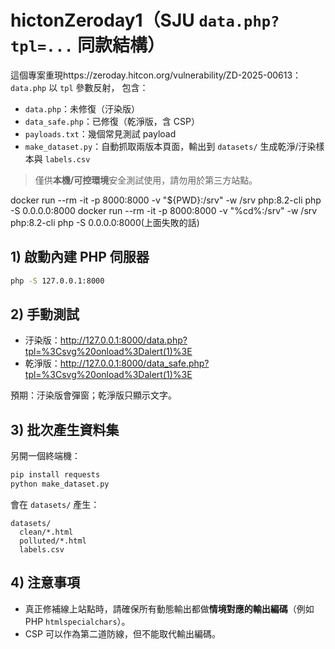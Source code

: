 # hictonZeroday1（SJU `data.php?tpl=...` 同款結構）

這個專案重現https://zeroday.hitcon.org/vulnerability/ZD-2025-00613：
`data.php` 以 `tpl` 參數反射，
包含：
- `data.php`：未修復（汙染版）
- `data_safe.php`：已修復（乾淨版，含 CSP）
- `payloads.txt`：幾個常見測試 payload
- `make_dataset.py`：自動抓取兩版本頁面，輸出到 `datasets/` 生成乾淨/汙染樣本與 `labels.csv`

> 僅供**本機/可控環境**安全測試使用，請勿用於第三方站點。

docker run --rm -it -p 8000:8000 -v "${PWD}:/srv" -w /srv php:8.2-cli php -S 0.0.0.0:8000
docker run --rm -it -p 8000:8000 -v "%cd%:/srv" -w /srv php:8.2-cli php -S 0.0.0.0:8000(上面失敗的話)
## 1) 啟動內建 PHP 伺服器

```bash
php -S 127.0.0.1:8000
```

## 2) 手動測試

- 汙染版：<http://127.0.0.1:8000/data.php?tpl=%3Csvg%20onload%3Dalert(1)%3E>
- 乾淨版：<http://127.0.0.1:8000/data_safe.php?tpl=%3Csvg%20onload%3Dalert(1)%3E>

預期：汙染版會彈窗；乾淨版只顯示文字。

## 3) 批次產生資料集

另開一個終端機：

```bash
pip install requests
python make_dataset.py
```

會在 `datasets/` 產生：
```
datasets/
  clean/*.html
  polluted/*.html
  labels.csv
```

## 4) 注意事項
- 真正修補線上站點時，請確保所有動態輸出都做**情境對應的輸出編碼**（例如 PHP `htmlspecialchars`）。
- CSP 可以作為第二道防線，但不能取代輸出編碼。
